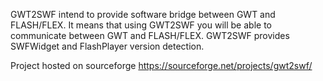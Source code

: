 GWT2SWF intend to provide software bridge between GWT and FLASH/FLEX. It means that using GWT2SWF you will be able to communicate between GWT and FLASH/FLEX. GWT2SWF provides SWFWidget and FlashPlayer version detection.

Project hosted on sourceforge https://sourceforge.net/projects/gwt2swf/